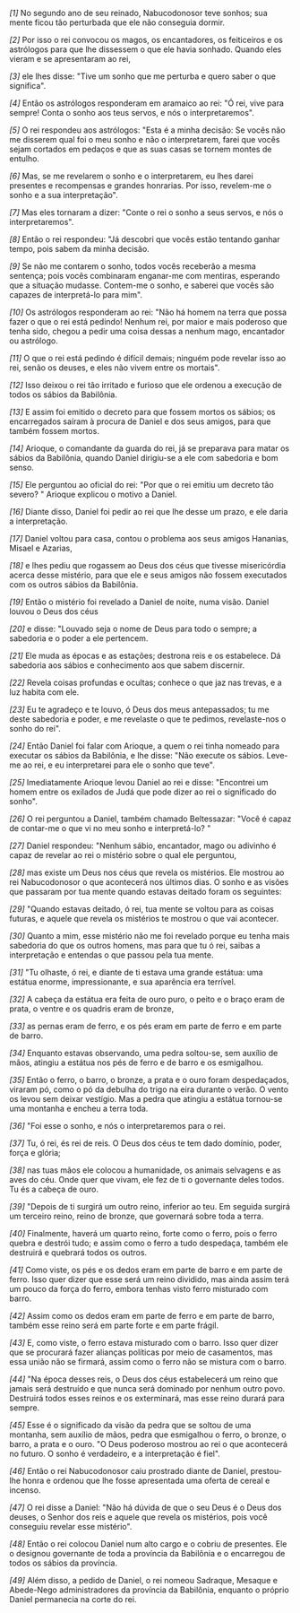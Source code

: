*[1]* No segundo ano de seu reinado, Nabucodonosor teve sonhos; sua mente ficou tão perturbada que ele não conseguia dormir.

*[2]* Por isso o rei convocou os magos, os encantadores, os feiticeiros e os astrólogos para que lhe dissessem o que ele havia sonhado. Quando eles vieram e se apresentaram ao rei,

*[3]* ele lhes disse: "Tive um sonho que me perturba e quero saber o que significa".

*[4]* Então os astrólogos responderam em aramaico ao rei: "Ó rei, vive para sempre! Conta o sonho aos teus servos, e nós o interpretaremos".

*[5]* O rei respondeu aos astrólogos: "Esta é a minha decisão: Se vocês não me disserem qual foi o meu sonho e não o interpretarem, farei que vocês sejam cortados em pedaços e que as suas casas se tornem montes de entulho.

*[6]* Mas, se me revelarem o sonho e o interpretarem, eu lhes darei presentes e recompensas e grandes honrarias. Por isso, revelem-me o sonho e a sua interpretação".

*[7]* Mas eles tornaram a dizer: "Conte o rei o sonho a seus servos, e nós o interpretaremos".

*[8]* Então o rei respondeu: "Já descobri que vocês estão tentando ganhar tempo, pois sabem da minha decisão.

*[9]* Se não me contarem o sonho, todos vocês receberão a mesma sentença; pois vocês combinaram enganar-me com mentiras, esperando que a situação mudasse. Contem-me o sonho, e saberei que vocês são capazes de interpretá-lo para mim".

*[10]* Os astrólogos responderam ao rei: "Não há homem na terra que possa fazer o que o rei está pedindo! Nenhum rei, por maior e mais poderoso que tenha sido, chegou a pedir uma coisa dessas a nenhum mago, encantador ou astrólogo.

*[11]* O que o rei está pedindo é difícil demais; ninguém pode revelar isso ao rei, senão os deuses, e eles não vivem entre os mortais".

*[12]* Isso deixou o rei tão irritado e furioso que ele ordenou a execução de todos os sábios da Babilônia.

*[13]* E assim foi emitido o decreto para que fossem mortos os sábios; os encarregados saíram à procura de Daniel e dos seus amigos, para que também fossem mortos.

*[14]* Arioque, o comandante da guarda do rei, já se preparava para matar os sábios da Babilônia, quando Daniel dirigiu-se a ele com sabedoria e bom senso.

*[15]* Ele perguntou ao oficial do rei: "Por que o rei emitiu um decreto tão severo? " Arioque explicou o motivo a Daniel.

*[16]* Diante disso, Daniel foi pedir ao rei que lhe desse um prazo, e ele daria a interpretação.

*[17]* Daniel voltou para casa, contou o problema aos seus amigos Hananias, Misael e Azarias,

*[18]* e lhes pediu que rogassem ao Deus dos céus que tivesse misericórdia acerca desse mistério, para que ele e seus amigos não fossem executados com os outros sábios da Babilônia.

*[19]* Então o mistério foi revelado a Daniel de noite, numa visão. Daniel louvou o Deus dos céus

*[20]* e disse: "Louvado seja o nome de Deus para todo o sempre; a sabedoria e o poder a ele pertencem.

*[21]* Ele muda as épocas e as estações; destrona reis e os estabelece. Dá sabedoria aos sábios e conhecimento aos que sabem discernir.

*[22]* Revela coisas profundas e ocultas; conhece o que jaz nas trevas, e a luz habita com ele.

*[23]* Eu te agradeço e te louvo, ó Deus dos meus antepassados; tu me deste sabedoria e poder, e me revelaste o que te pedimos, revelaste-nos o sonho do rei".

*[24]* Então Daniel foi falar com Arioque, a quem o rei tinha nomeado para executar os sábios da Babilônia, e lhe disse: "Não execute os sábios. Leve-me ao rei, e eu interpretarei para ele o sonho que teve".

*[25]* Imediatamente Arioque levou Daniel ao rei e disse: "Encontrei um homem entre os exilados de Judá que pode dizer ao rei o significado do sonho".

*[26]* O rei perguntou a Daniel, também chamado Beltessazar: "Você é capaz de contar-me o que vi no meu sonho e interpretá-lo? "

*[27]* Daniel respondeu: "Nenhum sábio, encantador, mago ou adivinho é capaz de revelar ao rei o mistério sobre o qual ele perguntou,

*[28]* mas existe um Deus nos céus que revela os mistérios. Ele mostrou ao rei Nabucodonosor o que acontecerá nos últimos dias. O sonho e as visões que passaram por tua mente quando estavas deitado foram os seguintes:

*[29]* "Quando estavas deitado, ó rei, tua mente se voltou para as coisas futuras, e aquele que revela os mistérios te mostrou o que vai acontecer.

*[30]* Quanto a mim, esse mistério não me foi revelado porque eu tenha mais sabedoria do que os outros homens, mas para que tu ó rei, saibas a interpretação e entendas o que passou pela tua mente.

*[31]* "Tu olhaste, ó rei, e diante de ti estava uma grande estátua: uma estátua enorme, impressionante, e sua aparência era terrível.

*[32]* A cabeça da estátua era feita de ouro puro, o peito e o braço eram de prata, o ventre e os quadris eram de bronze,

*[33]* as pernas eram de ferro, e os pés eram em parte de ferro e em parte de barro.

*[34]* Enquanto estavas observando, uma pedra soltou-se, sem auxílio de mãos, atingiu a estátua nos pés de ferro e de barro e os esmigalhou.

*[35]* Então o ferro, o barro, o bronze, a prata e o ouro foram despedaçados, viraram pó, como o pó da debulha do trigo na eira durante o verão. O vento os levou sem deixar vestígio. Mas a pedra que atingiu a estátua tornou-se uma montanha e encheu a terra toda.

*[36]* "Foi esse o sonho, e nós o interpretaremos para o rei.

*[37]* Tu, ó rei, és rei de reis. O Deus dos céus te tem dado domínio, poder, força e glória;

*[38]* nas tuas mãos ele colocou a humanidade, os animais selvagens e as aves do céu. Onde quer que vivam, ele fez de ti o governante deles todos. Tu és a cabeça de ouro.

*[39]* "Depois de ti surgirá um outro reino, inferior ao teu. Em seguida surgirá um terceiro reino, reino de bronze, que governará sobre toda a terra.

*[40]* Finalmente, haverá um quarto reino, forte como o ferro, pois o ferro quebra e destrói tudo; e assim como o ferro a tudo despedaça, também ele destruirá e quebrará todos os outros.

*[41]* Como viste, os pés e os dedos eram em parte de barro e em parte de ferro. Isso quer dizer que esse será um reino dividido, mas ainda assim terá um pouco da força do ferro, embora tenhas visto ferro misturado com barro.

*[42]* Assim como os dedos eram em parte de ferro e em parte de barro, também esse reino será em parte forte e em parte frágil.

*[43]* E, como viste, o ferro estava misturado com o barro. Isso quer dizer que se procurará fazer alianças políticas por meio de casamentos, mas essa união não se firmará, assim como o ferro não se mistura com o barro.

*[44]* "Na época desses reis, o Deus dos céus estabelecerá um reino que jamais será destruído e que nunca será dominado por nenhum outro povo. Destruirá todos esses reinos e os exterminará, mas esse reino durará para sempre.

*[45]* Esse é o significado da visão da pedra que se soltou de uma montanha, sem auxílio de mãos, pedra que esmigalhou o ferro, o bronze, o barro, a prata e o ouro. "O Deus poderoso mostrou ao rei o que acontecerá no futuro. O sonho é verdadeiro, e a interpretação é fiel".

*[46]* Então o rei Nabucodonosor caiu prostrado diante de Daniel, prestou-lhe honra e ordenou que lhe fosse apresentada uma oferta de cereal e incenso.

*[47]* O rei disse a Daniel: "Não há dúvida de que o seu Deus é o Deus dos deuses, o Senhor dos reis e aquele que revela os mistérios, pois você conseguiu revelar esse mistério".

*[48]* Então o rei colocou Daniel num alto cargo e o cobriu de presentes. Ele o designou governante de toda a província da Babilônia e o encarregou de todos os sábios da província.

*[49]* Além disso, a pedido de Daniel, o rei nomeou Sadraque, Mesaque e Abede-Nego administradores da província da Babilônia, enquanto o próprio Daniel permanecia na corte do rei.

